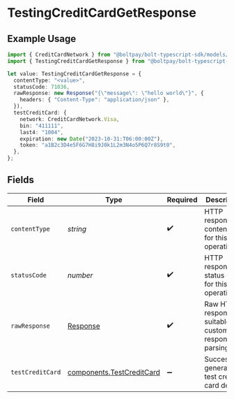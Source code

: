 # TestingCreditCardGetResponse

## Example Usage

```typescript
import { CreditCardNetwork } from "@boltpay/bolt-typescript-sdk/models/components";
import { TestingCreditCardGetResponse } from "@boltpay/bolt-typescript-sdk/models/operations";

let value: TestingCreditCardGetResponse = {
  contentType: "<value>",
  statusCode: 71036,
  rawResponse: new Response("{\"message\": \"hello world\"}", {
    headers: { "Content-Type": "application/json" },
  }),
  testCreditCard: {
    network: CreditCardNetwork.Visa,
    bin: "411111",
    last4: "1004",
    expiration: new Date("2023-10-31:T06:00:00Z"),
    token: "a1B2c3D4e5F6G7H8i9J0k1L2m3N4o5P6Q7r8S9t0",
  },
};
```

## Fields

| Field                                                                  | Type                                                                   | Required                                                               | Description                                                            |
| ---------------------------------------------------------------------- | ---------------------------------------------------------------------- | ---------------------------------------------------------------------- | ---------------------------------------------------------------------- |
| `contentType`                                                          | *string*                                                               | :heavy_check_mark:                                                     | HTTP response content type for this operation                          |
| `statusCode`                                                           | *number*                                                               | :heavy_check_mark:                                                     | HTTP response status code for this operation                           |
| `rawResponse`                                                          | [Response](https://developer.mozilla.org/en-US/docs/Web/API/Response)  | :heavy_check_mark:                                                     | Raw HTTP response; suitable for custom response parsing                |
| `testCreditCard`                                                       | [components.TestCreditCard](../../models/components/testcreditcard.md) | :heavy_minus_sign:                                                     | Successfully generated test credit card details                        |